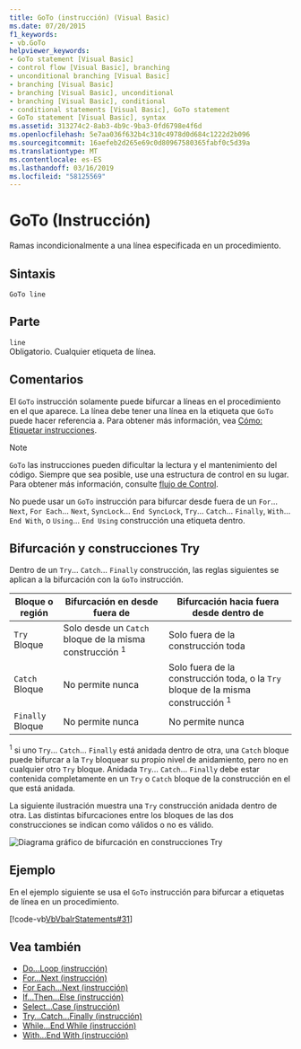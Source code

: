```yaml
---
title: GoTo (instrucción) (Visual Basic)
ms.date: 07/20/2015
f1_keywords:
- vb.GoTo
helpviewer_keywords:
- GoTo statement [Visual Basic]
- control flow [Visual Basic], branching
- unconditional branching [Visual Basic]
- branching [Visual Basic]
- branching [Visual Basic], unconditional
- branching [Visual Basic], conditional
- conditional statements [Visual Basic], GoTo statement
- GoTo statement [Visual Basic], syntax
ms.assetid: 313274c2-8ab3-4b9c-9ba3-0fd6798e4f6d
ms.openlocfilehash: 5e7aa036f632b4c310c4978d0d684c1222d2b096
ms.sourcegitcommit: 16aefeb2d265e69c0d80967580365fabf0c5d39a
ms.translationtype: MT
ms.contentlocale: es-ES
ms.lasthandoff: 03/16/2019
ms.locfileid: "58125569"
---
```

# <a name="goto-statement"></a>GoTo (Instrucción)
Ramas incondicionalmente a una línea especificada en un procedimiento.  
  
## <a name="syntax"></a>Sintaxis  
  
```  
GoTo line  
```  
  
## <a name="part"></a>Parte  
 `line`  
 Obligatorio. Cualquier etiqueta de línea.  
  
## <a name="remarks"></a>Comentarios  
 El `GoTo` instrucción solamente puede bifurcar a líneas en el procedimiento en el que aparece. La línea debe tener una línea en la etiqueta que `GoTo` puede hacer referencia a. Para obtener más información, vea [Cómo: Etiquetar instrucciones](../../../visual-basic/programming-guide/program-structure/how-to-label-statements.md).  
  
> [!NOTE]
>  `GoTo` las instrucciones pueden dificultar la lectura y el mantenimiento del código. Siempre que sea posible, use una estructura de control en su lugar. Para obtener más información, consulte [flujo de Control](../../../visual-basic/programming-guide/language-features/control-flow/index.md).  
  
 No puede usar un `GoTo` instrucción para bifurcar desde fuera de un `For`... `Next`, `For Each`... `Next`, `SyncLock`... `End SyncLock`, `Try`... `Catch`... `Finally`, `With`... `End With`, o `Using`... `End Using` construcción una etiqueta dentro.  
  
## <a name="branching-and-try-constructions"></a>Bifurcación y construcciones Try  
 Dentro de un `Try`... `Catch`... `Finally` construcción, las reglas siguientes se aplican a la bifurcación con la `GoTo` instrucción.  
  
|Bloque o región|Bifurcación en desde fuera de|Bifurcación hacia fuera desde dentro de|  
|---------------------|-------------------------------|-------------------------------|  
|`Try` Bloque|Solo desde un `Catch` bloque de la misma construcción <sup>1</sup>|Solo fuera de la construcción toda|  
|`Catch` Bloque|No permite nunca|Solo fuera de la construcción toda, o la `Try` bloque de la misma construcción <sup>1</sup>|  
|`Finally` Bloque|No permite nunca|No permite nunca|  
  
 <sup>1</sup> si uno `Try`... `Catch`... `Finally` está anidada dentro de otra, una `Catch` bloque puede bifurcar a la `Try` bloquear su propio nivel de anidamiento, pero no en cualquier otro `Try` bloque. Anidada `Try`... `Catch`... `Finally` debe estar contenida completamente en un `Try` o `Catch` bloque de la construcción en el que está anidada.  
  
 La siguiente ilustración muestra una `Try` construcción anidada dentro de otra. Las distintas bifurcaciones entre los bloques de las dos construcciones se indican como válidos o no es válido.  
  
 ![Diagrama gráfico de bifurcación en construcciones Try](./media/goto-statement/try-construction-branching.gif)  
  
## <a name="example"></a>Ejemplo  
 En el ejemplo siguiente se usa el `GoTo` instrucción para bifurcar a etiquetas de línea en un procedimiento.  
  
 [!code-vb[VbVbalrStatements#31](~/samples/snippets/visualbasic/VS_Snippets_VBCSharp/VbVbalrStatements/VB/Class1.vb#31)]  
  
## <a name="see-also"></a>Vea también
- [Do...Loop (instrucción)](../../../visual-basic/language-reference/statements/do-loop-statement.md)
- [For...Next (instrucción)](../../../visual-basic/language-reference/statements/for-next-statement.md)
- [For Each...Next (instrucción)](../../../visual-basic/language-reference/statements/for-each-next-statement.md)
- [If...Then...Else (instrucción)](../../../visual-basic/language-reference/statements/if-then-else-statement.md)
- [Select...Case (instrucción)](../../../visual-basic/language-reference/statements/select-case-statement.md)
- [Try...Catch...Finally (instrucción)](../../../visual-basic/language-reference/statements/try-catch-finally-statement.md)
- [While...End While (instrucción)](../../../visual-basic/language-reference/statements/while-end-while-statement.md)
- [With...End With (instrucción)](../../../visual-basic/language-reference/statements/with-end-with-statement.md)

